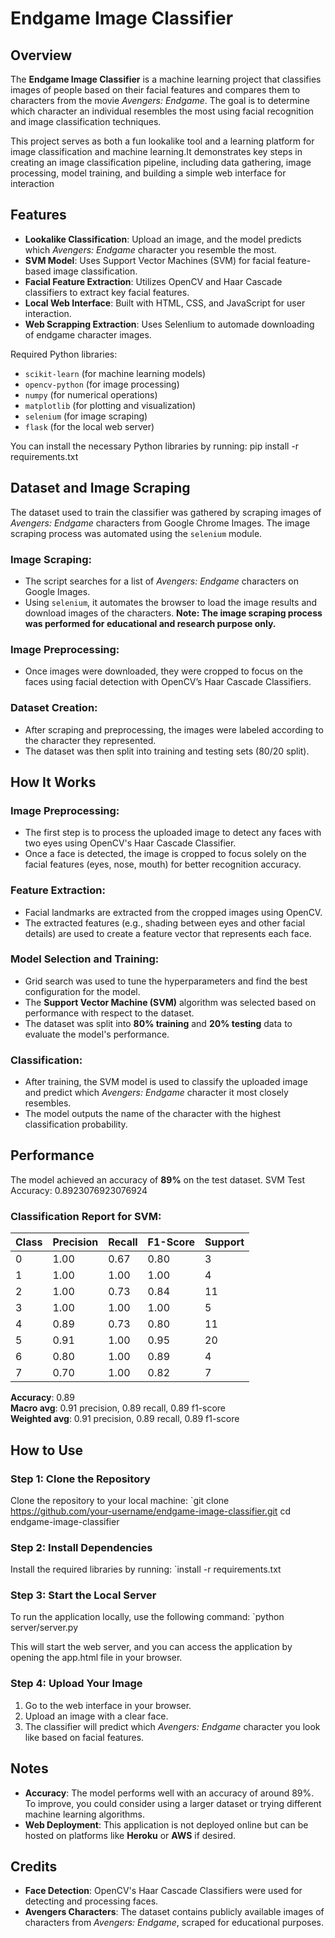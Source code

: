 # Endgame Image Classifier

## Overview

The **Endgame Image Classifier** is a machine learning project that classifies images of people based on their facial features and compares them to characters from the movie *Avengers: Endgame*. The goal is to determine which character an individual resembles the most using facial recognition and image classification techniques.

This project serves as both a fun lookalike tool and a learning platform for image classification and machine learning.It demonstrates key steps in creating an image classification pipeline, including data gathering, image processing, model training, and building a simple web interface for interaction

## Features

- **Lookalike Classification**: Upload an image, and the model predicts which *Avengers: Endgame* character you resemble the most.
- **SVM Model**: Uses Support Vector Machines (SVM) for facial feature-based image classification.
- **Facial Feature Extraction**: Utilizes OpenCV and Haar Cascade classifiers to extract key facial features.
- **Local Web Interface**: Built with HTML, CSS, and JavaScript for user interaction.
- **Web Scrapping Extraction**: Uses Selenlium to automade downloading of endgame character images.


Required Python libraries:
- `scikit-learn` (for machine learning models)
- `opencv-python` (for image processing)
- `numpy` (for numerical operations)
- `matplotlib` (for plotting and visualization)
- `selenium` (for image scraping)
- `flask` (for the local web server)

You can install the necessary Python libraries by running:
pip install -r requirements.txt


## Dataset and Image Scraping

The dataset used to train the classifier was gathered by scraping images of *Avengers: Endgame* characters from Google Chrome Images. The image scraping process was automated using the `selenium` module.

### Image Scraping:
- The script searches for a list of *Avengers: Endgame* characters on Google Images.
- Using `selenium`, it automates the browser to load the image results and download images of the characters.
**Note: The image scraping process was performed for educational and research purpose only.**

### Image Preprocessing:
- Once images were downloaded, they were cropped to focus on the faces using facial detection with OpenCV’s Haar Cascade Classifiers.

### Dataset Creation:
- After scraping and preprocessing, the images were labeled according to the character they represented.
- The dataset was then split into training and testing sets (80/20 split).

## How It Works

### Image Preprocessing:
- The first step is to process the uploaded image to detect any faces with two eyes using OpenCV's Haar Cascade Classifier.
- Once a face is detected, the image is cropped to focus solely on the facial features (eyes, nose, mouth) for better recognition accuracy.
  
### Feature Extraction:
- Facial landmarks are extracted from the cropped images using OpenCV.
- The extracted features (e.g., shading between eyes and other facial details) are used to create a feature vector that represents each face.

### Model Selection and Training:
- Grid search was used to tune the hyperparameters and find the best configuration for the model.
- The **Support Vector Machine (SVM)** algorithm was selected based on performance with respect to the dataset.
- The dataset was split into **80% training** and **20% testing** data to evaluate the model's performance.

### Classification:
- After training, the SVM model is used to classify the uploaded image and predict which *Avengers: Endgame* character it most closely resembles.
- The model outputs the name of the character with the highest classification probability.


## Performance

The model achieved an accuracy of **89%** on the test dataset.
SVM Test Accuracy: 0.8923076923076924

### Classification Report for SVM:

| Class | Precision | Recall | F1-Score | Support |
|-------|-----------|--------|----------|---------|
| 0     | 1.00      | 0.67   | 0.80     | 3       |
| 1     | 1.00      | 1.00   | 1.00     | 4       |
| 2     | 1.00      | 0.73   | 0.84     | 11      |
| 3     | 1.00      | 1.00   | 1.00     | 5       |
| 4     | 0.89      | 0.73   | 0.80     | 11      |
| 5     | 0.91      | 1.00   | 0.95     | 20      |
| 6     | 0.80      | 1.00   | 0.89     | 4       |
| 7     | 0.70      | 1.00   | 0.82     | 7       |

**Accuracy**: 0.89  
**Macro avg**: 0.91 precision, 0.89 recall, 0.89 f1-score  
**Weighted avg**: 0.91 precision, 0.89 recall, 0.89 f1-score


## How to Use

### Step 1: Clone the Repository

Clone the repository to your local machine:
`git clone https://github.com/your-username/endgame-image-classifier.git
cd endgame-image-classifier


### Step 2: Install Dependencies

Install the required libraries by running:
`install -r requirements.txt



### Step 3: Start the Local Server

To run the application locally, use the following command:
`python server/server.py


This will start the web server, and you can access the application by opening the app.html file in your browser.

### Step 4: Upload Your Image

1. Go to the web interface in your browser.
2. Upload an image with a clear face.
3. The classifier will predict which *Avengers: Endgame* character you look like based on facial features.



## Notes

- **Accuracy**: The model performs well with an accuracy of around 89%. To improve, you could consider using a larger dataset or trying different machine learning algorithms.
- **Web Deployment**: This application is not deployed online but can be hosted on platforms like **Heroku** or **AWS** if desired.


## Credits

- **Face Detection**: OpenCV's Haar Cascade Classifiers were used for detecting and processing faces.
- **Avengers Characters**: The dataset contains publicly available images of characters from *Avengers: Endgame*, scraped for educational purposes.

